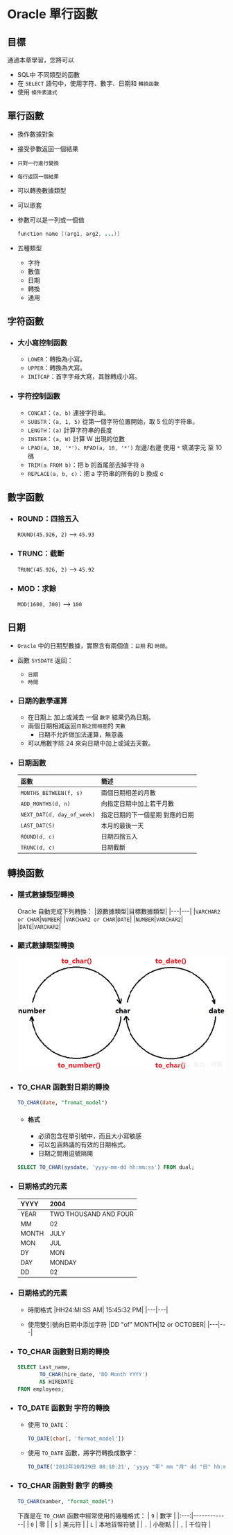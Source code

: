 # Oracle 單行函數
## 目標
  通過本章學習，您將可以
  - SQL中 不同類型的函數
  - 在 `SELECT` 語句中，使用字符、數字、日期和 `轉換函數`
  - 使用 `條件表達式`

## 單行函數
  - 換作數據對象
  - 接受參數返回一個結果
  - `只對一行進行變換`
  - `每行返回一個結果`
  - 可以轉換數據類型
  - 可以嵌套
  - 參數可以是一列或一個值

    ```java
    function name [(arg1, arg2, ...)]
    ```

  - 五種類型
    - 字符
    - 數值
    - 日期
    - 轉換
    - 通用

## 字符函數
  - ### 大小寫控制函數
    - `LOWER`：轉換為小寫。
    - `UPPER`：轉換為大寫。
    - `INITCAP`：首字字母大寫，其餘轉成小寫。
  - ### 字符控制函數
    - `CONCAT`：`(a, b)` 連接字符串。
    - `SUBSTR`：`(a, 1, 5)` 從第一個字符位置開始，取 5 位的字符串。
    - `LENGTH`：`(a)` 計算字符串的長度
    - `INSTER`：`(a, W)` 計算 W 出現的位數
    - `LPAD(a, 10, '*')`、`RPAD(a, 10, '*')` 左邊/右邊 使用 `*` 填滿字元 至 10 碼
    - `TRIM(a FROM b)`：把 b 的首尾部去掉字符 a
    - `REPLACE(a, b, c)`：把 a 字符串的所有的 b 換成 c

## 數字函數
  - ### ROUND：四捨五入
    `ROUND(45.926, 2)` --> `45.93`
  - ### TRUNC：截斷
    `TRUNC(45.926, 2)`  --> `45.92`
  - ### MOD：求餘
    `MOD(1600, 300)` --> `100`

## 日期
  - `Oracle` 中的日期型數據，實際含有兩個值：`日期` 和 `時間`。
  - 函數 `SYSDATE` 返回：
    - `日期`
    - `時間`

  - ### 日期的數學運算
    - 在日期上 加上或減去 一個 `數字` 結果仍為日期。
    - 兩個日期相減返回`日期之間相差`的 `天數`
      - 日期不允許做加法運算，無意義
    - 可以用數字除 24 來向日期中加上或減去天數。

  - ### 日期函數
    |函數|簡述|
    |---|---|
    |`MONTHS_BETWEEN(f, s)`|兩個日期相差的月數|
    |`ADD_MONTHS(d, n)`|向指定日期中加上若干月數|
    |`NEXT_DAT(d, day_of_week)`|指定日期的下一個星期 對應的日期|
    |`LAST_DAT(S)`|本月的最後一天|
    |`ROUND(d, c)`|日期四捨五入|
    |`TRUNC(d, c)`|日期截斷|

## 轉換函數
  - ### 隱式數據類型轉換
    Oracle 自動完成下列轉換：
    |源數據類型|目標數據類型|
    |---|---|
    |`VARCHAR2 or CHAR`|`NUMBER`|
    |`VARCHAR2 or CHAR`|`DATE`|
    |`NUMBER`|`VARCHAR2`|
    |`DATE`|`VARCHAR2`|

  - ### 顯式數據類型轉換
    ![image_Oracle_3-1](./image_Oracle_3-1.png)

  - ### TO_CHAR 函數對日期的轉換
    ```sql
    TO_CHAR(date, "fromat_model")
    ```
    - #### 格式
      - 必須包含在單引號中，而且大小寫敏感
      - 可以包涵熱議的有效的日期格式。
      - 日期之間用逗號隔開
    
    ```SQL
    SELECT TO_CHAR(sysdate, 'yyyy-mm-dd hh:mm:ss') FROM dual;
    ```

  - ###  日期格式的元素
    | YYYY  | 2004                  |
    |-------|-----------------------|
    | YEAR  | TWO THOUSAND AND FOUR |
    | MM    | 02                    |
    | MONTH | JULY                  |
    | MON   | JUL                   |
    | DY    | MON                   |
    | DAY   | MONDAY                |
    | DD    | 02                    |

  - ### 日期格式的元素
    - 時間格式
      |HH24:MI:SS AM| 15:45:32 PM|
      |---|---|

    - 使用雙引號向日期中添加字符
      |DD "of" MONTH|12 or OCTOBER|
      |---|---|

  - ### TO_CHAR 函數對日期的轉換
    ```sql
    SELECT Last_name,
           TO_CHAR(hire_date, 'DD Month YYYY')
           AS HIREDATE
    FROM employees;
    ```

  - ### TO_DATE 函數對 字符的轉換
    - 使用 `TO_DATE`：
      ```sql
      TO_DATE(char[, 'format_model'])
      ```
    - 使用 `TO_DATE` 函數，將字符轉換成數字：
      ```sql
      TO_DATE('2012年10月29日 08:10:21', 'yyyy "年" mm "月" dd "日" hh:mi:ss')
      ```

  - ### TO_CHAR 函數對 數字 的轉換
    ```sql
    TO_CHAR(namber, "format_model")
    ```
    下面是在 `TO_CHAR` 函數中經常使用的幾種格式：
    | `9` | 數字         |
    |:---:|-------------|
    | `0` | 零           |
    | `$` | 美元符       |
    | `L` | 本地貨幣符號  |
    | `.` | 小樹點       |
    | `,` | 千位符       |